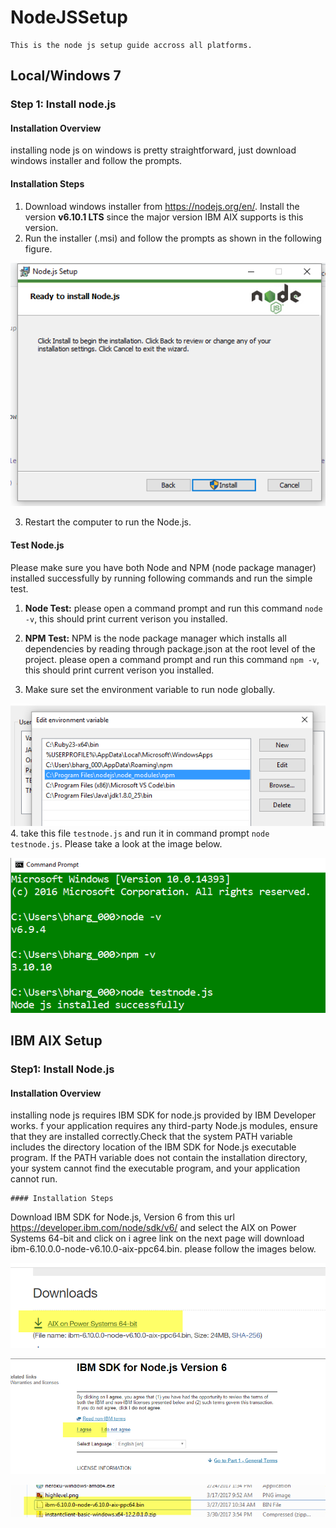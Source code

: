 # NodeJSSetup

    
    This is the node js setup guide accross all platforms.

## Local/Windows 7

### Step 1: Install node.js
 
 #### Installation Overview
 
 installing node js on windows is pretty straightforward, just download windows installer and follow the prompts.
 
 #### Installation Steps
 
 1. Download windows installer from https://nodejs.org/en/. Install the version **v6.10.1 LTS** since the major version IBM AIX supports is this version.
 2. Run the installer (.msi) and follow the prompts as shown in the following figure.
 
 ![Install wizard](/images/nodeinstall.PNG)
 
 3. Restart the computer to run the Node.js.
 
 
 #### Test Node.js
  Please make sure you have both Node and NPM (node package manager) installed successfully by running following commands and run the simple test.
  
  1. **Node Test:** please open a command prompt and run this command `node -v`, this should print current verison you installed.
  
  2. **NPM Test:** NPM is the node package manager which installs all dependencies by reading through package.json at the root level of the project. please open a command prompt and run this command `npm -v`, this should print current verison you installed.
  
  3. Make sure set the environment variable to run node globally.
  
  ![environemnt var](/images/nodeenv.png)
  4. take this file `testnode.js` and run it in command prompt `node testnode.js`. Please take a look at the image below.
  
   ![Node Test](/images/testnode.png)
   
   
   ## IBM AIX Setup
   
   ### Step1: Install Node.js
   
   #### Installation Overview
   
   installing node js requires IBM SDK for node.js provided by IBM Developer works. f your application requires any third-party Node.js modules, ensure that they are installed correctly.Check that the system PATH variable includes the directory location of the IBM SDK for Node.js executable program. If the PATH variable does not contain the installation directory, your system cannot find the executable program, and your application cannot run.
   
    #### Installation Steps
    
  Download IBM SDK for Node.js, Version 6 from this url https://developer.ibm.com/node/sdk/v6/ and select the AIX on Power Systems          64-bit and click on i agree link on the next page will download ibm-6.10.0.0-node-v6.10.0-aix-ppc64.bin. please follow the images below.
  
  ![select aix](/images/downloadaix.png)
  
  ![a agree](/images/iagree.png)
  
  ![a agree](/images/downloadfolder.png)
